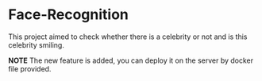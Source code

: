 # Face-Recognition

This project aimed to check whether there is a celebrity or not and is this celebrity smiling.

**NOTE** The new feature is added, you can deploy it on the server by docker file provided.
